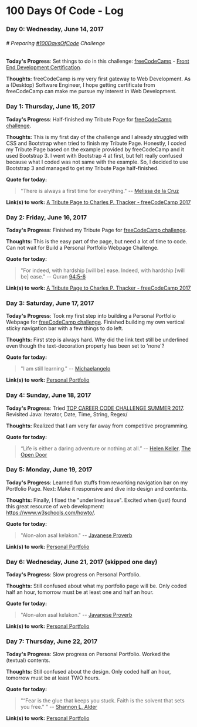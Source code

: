 # 100 Days Of Code - Log

### Day 0: Wednesday, June 14, 2017

###### # Preparing [#100DaysOfCode](https://twitter.com/hashtag/100daysofcode) Challenge

**Today's Progress**: Set things to do in this challenge: [freeCodeCamp](https://www.freecodecamp.com) - [Front End Development Certification](https://www.freecodecamp.com/map).

**Thoughts:** freeCodeCamp is my very first gateway to Web Development. As a (Desktop) Software Engineer, I hope getting certificate from freeCodeCamp can make me pursue my interest in Web Development.

### Day 1: Thursday, June 15, 2017

**Today's Progress**: Half-finished my Tribute Page for [freeCodeCamp challenge](https://www.freecodecamp.com/challenges/build-a-tribute-page).

**Thoughts:** This is my first day of the challenge and I already struggled with CSS and Bootstrap when tried to finish my Tribute Page. Honestly, I coded my Tribute Page based on the example provided by freeCodeCamp and it used Bootstrap 3. I went with Bootstrap 4 at first, but felt really confused because what I coded was not same with the example. So, I decided to use Bootstrap 3 and managed to get my Tribute Page half-finished.

**Quote for today:**
>"There is always a first time for everything."
>-- [Melissa de la Cruz](https://en.wikipedia.org/wiki/Melissa_de_la_Cruz)

**Link(s) to work:** [A Tribute Page to Charles P. Thacker - freeCodeCamp 2017](https://codepen.io/e-brahim/pen/owzxGe/)

### Day 2: Friday, June 16, 2017

**Today's Progress**: Finished my Tribute Page for [freeCodeCamp challenge](https://www.freecodecamp.com/challenges/build-a-tribute-page).

**Thoughts:** This is the easy part of the page, but need a lot of time to code. Can not wait for Build a Personal Portfolio Webpage Challenge.

**Quote for today:**
>"For indeed, with hardship [will be] ease. Indeed, with hardship [will be] ease."
>-- Quran [94:5-6](https://quran.com/94/5-6?translations=20)

**Link(s) to work:** [A Tribute Page to Charles P. Thacker - freeCodeCamp 2017](https://codepen.io/e-brahim/pen/owzxGe/)

### Day 3: Saturday, June 17, 2017

**Today's Progress**: Took my first step into building a Personal Portfolio Webpage for [freeCodeCamp challenge](https://www.freecodecamp.com/challenges/build-a-personal-portfolio-webpage). Finished building my own vertical sticky navigation bar with a few things to do left.

**Thoughts:** First step is always hard. Why did the link text still be underlined even though the text-decoration property has been set to 'none'?

**Quote for today:**
>"I am still learning."
>-- [Michaelangelo](https://en.wikipedia.org/wiki/Michelangelo)

**Link(s) to work:** [Personal Portfolio](https://codepen.io/e-brahim/pen/qjRrbM)

### Day 4: Sunday, June 18, 2017

**Today's Progress**: Tried [TOP CAREER CODE CHALLENGE SUMMER 2017](http://www.topcareer.jp/inter/code2017/). Revisited Java: Iterator, Date, Time, String, Regex/

**Thoughts:** Realized that I am very far away from competitive programming.

**Quote for today:**
>“Life is either a daring adventure or nothing at all.”
>-- [Helen Keller](http://www.goodreads.com/author/show/7275.Helen_Keller), [The Open Door](http://www.goodreads.com/work/quotes/7276877)

### Day 5: Monday, June 19, 2017

**Today's Progress**: Learned fun stuffs from reworking navigation bar on my Portfolio Page. Next: Make it responsive and dive into design and contents.

**Thoughts:** Finally, I fixed the "underlined issue". Excited when (just) found this great resource of web development: https://www.w3schools.com/howto/.

**Quote for today:**
>"Alon-alon asal kelakon."
>-- [Javanese Proverb](https://udayanimenulis.wordpress.com/2014/10/19/alon-alon-asal-kelakon/)

**Link(s) to work:** [Personal Portfolio](https://codepen.io/e-brahim/pen/qjRrbM)

### Day 6: Wednesday, June 21, 2017 (skipped one day)

**Today's Progress**: Slow progress on Personal Portfolio.

**Thoughts:** Still confused about what my portfolio page will be. Only coded half an hour, tomorrow must be at least one and half an hour.

**Quote for today:**
>"Alon-alon asal kelakon."
>-- [Javanese Proverb](https://udayanimenulis.wordpress.com/2014/10/19/alon-alon-asal-kelakon/)

**Link(s) to work:** [Personal Portfolio](https://codepen.io/e-brahim/pen/qjRrbM)

### Day 7: Thursday, June 22, 2017

**Today's Progress**: Slow progress on Personal Portfolio. Worked the (textual) contents.

**Thoughts:** Still confused about the design. Only coded half an hour, tomorrow must be at least TWO hours.

**Quote for today:**
>"“Fear is the glue that keeps you stuck. Faith is the solvent that sets you free.” "
>-- [Shannon L. Alder](http://www.goodreads.com/author/show/1391130.Shannon_L_Alder)

**Link(s) to work:** [Personal Portfolio](https://codepen.io/e-brahim/pen/qjRrbM)
